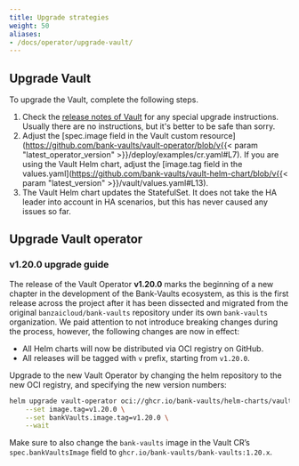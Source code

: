 ```yaml
---
title: Upgrade strategies
weight: 50
aliases:
- /docs/operator/upgrade-vault/
---
```


## Upgrade Vault

To upgrade the Vault, complete the following steps.

1. Check the [release notes of Vault](https://developer.hashicorp.com/vault/docs/updates/release-notes) for any special upgrade instructions. Usually there are no instructions, but it's better to be safe than sorry.
1. Adjust the [spec.image field in the Vault custom resource](https://github.com/bank-vaults/vault-operator/blob/v{{< param "latest_operator_version" >}}/deploy/examples/cr.yaml#L7). If you are using the Vault Helm chart, adjust the [image.tag field in the values.yaml](https://github.com/bank-vaults/vault-helm-chart/blob/v{{< param "latest_version" >}}/vault/values.yaml#L13).
1. The Vault Helm chart updates the StatefulSet. It does not take the HA leader into account in HA scenarios, but this has never caused any issues so far.

## Upgrade Vault operator

### v1.20.0 upgrade guide

The release of the Vault Operator **v1.20.0** marks the beginning of a new chapter in the development of the Bank-Vaults ecosystem, as this is the first release across the project after it has been dissected and migrated from the original `banzaicloud/bank-vaults` repository under its own `bank-vaults` organization. We paid attention to not introduce breaking changes during the process, however, the following changes are now in effect:

- All Helm charts will now be distributed via OCI registry on GitHub.
- All releases will be tagged with `v` prefix, starting from `v1.20.0`.

Upgrade to the new Vault Operator by changing the helm repository to the new OCI registry, and specifying the new version numbers:

```bash
helm upgrade vault-operator oci://ghcr.io/bank-vaults/helm-charts/vault-operator \
	--set image.tag=v1.20.0 \
	--set bankVaults.image.tag=v1.20.0 \
	--wait
```

Make sure to also change the `bank-vaults` image in the Vault CR’s `spec.bankVaultsImage` field to `ghcr.io/bank-vaults/bank-vaults:1.20.x`.
